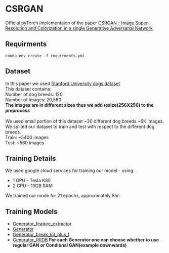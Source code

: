 # CSRGAN

Official pyTorch implementaion of the paper [CSRGAN - Image Super-Resolution and Colorization in a single Generative Adversarial Network](PDFS/CSRGAN.pdf)

## Requirments 

```
conda env create -f requirments.yml
```

## Dataset 
In this paper we used [Stanford University dogs dataset](http://vision.stanford.edu/aditya86/ImageNetDogs/)<br/>
This dataset contains:<br/>
Number of dog breeds: 120<br/>
Number of images: 20,580<br/>
**The images are in different sizes thus we add resize(256X256) to the preprocess**<br/><br/>
We used small portion of this dataset ~30 different dog breeds ~6K images.<br/> 
We splited our dataset to train and test with respect to the different dog breeds.<br/>
Train: ~5400 images<br/>
Test: ~560 images<br/>

## Training Details
We used google cloud services for training our model - using:<br/>
- 1 GPU - Tesla K80 
- 2 CPU - 13GB RAM

We trained our mode for 21 epochs, approximately 8hr.<br/>

## Training Models
- [Generator_feature_extractor](code/Generator_feature_extractor.py)
- [Generator](code/Generator.py)
- [Generator_break_63_plus_1](code/Generator_break_63_plus_1.py)
- [Generator_RRDB](code/Generator_RRDB.py)
**For each Generator one can choose whether to use regular GAN or Condional GAN(example downwards)**

